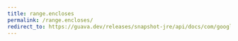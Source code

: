 ```yaml
---
title: range.encloses
permalink: /range.encloses/
redirect_to: https://guava.dev/releases/snapshot-jre/api/docs/com/google/common/collect/Range.html#encloses-com.google.common.collect.Range-
---
```

